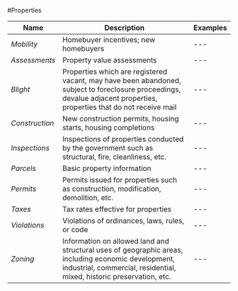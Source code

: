 #Properties

| Name | Description | Examples |
| --- | --- | --- |
| *Mobility* | Homebuyer incentives; new homebuyers | --- |
| *Assessments* | Property value assessments | --- |
| *Blight* |	Properties which are registered vacant, may have been abandoned, subject to foreclosure proceedings, devalue adjacent properties, properties that do not receive mail | --- |
| *Construction* |	New construction permits, housing starts, housing completions | --- |
| *Inspections* |	Inspections of properties conducted by the government such as structural, fire, cleanliness, etc. | --- |
| *Parcels* |	Basic property information | --- |
| *Permits* |	Permits issued for properties such as construction, modification, demolition, etc. | --- |
| *Taxes* |	Tax rates effective for properties | --- |
| *Violations* |	Violations of ordinances, laws, rules, or code | --- |
| *Zoning* |	Information on allowed land and structural uses of geographic areas, including economic development, industrial, commercial, residential, mixed, historic preservation, etc. | --- |
